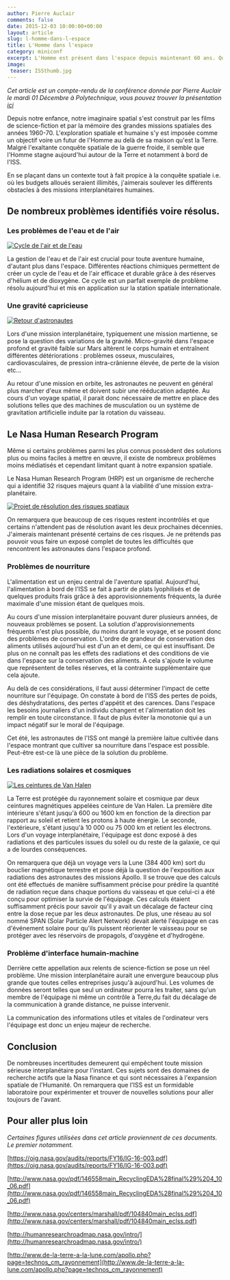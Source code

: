 ```yaml
---
author: Pierre Auclair
comments: false
date: 2015-12-03 10:00:00+00:00
layout: article
slug: l-homme-dans-l-espace
title: L'Homme dans l'espace
category: miniconf
excerpt: L'Homme est présent dans l'espace depuis maintenant 60 ans. Quels sont les obstacles à des voyages interplanétaires aujourd'hui ?
image:
 teaser: ISSthumb.jpg
---
```


*Cet article est un compte-rendu de la conférence donnée par Pierre Auclair le mardi 01 Décembre à Polytechnique, vous pouvez trouver la présentation [ici](/images/lifeInSpace.pdf)*

Depuis notre enfance, notre imaginaire spatial s'est construit par les films de science-fiction et par la mémoire des grandes missions spatiales des années 1960-70.
L'exploration spatiale et humaine s'y est imposée comme un objectif voire un futur de l'Homme au delà de sa maison qu'est la Terre.
Malgré l'exaltante conquête spatiale de la guerre froide, il semble que l'Homme stagne aujourd'hui autour de la Terre et notamment à bord de l'ISS.

En se plaçant dans un contexte tout à fait propice à la conquête spatiale i.e. où les budgets alloués seraient illimités, j'aimerais soulever les différents obstacles à des missions interplanétaires humaines.

## De nombreux problèmes identifiés voire résolus.

### Les problèmes de l'eau et de l'air

[![Cycle de l'air et de l'eau](/images/recycling.png)](/images/recycling.png)

La gestion de l'eau et de l'air est crucial pour toute aventure humaine, d'autant plus dans l'espace.
Différentes réactions chimiques permettent de créer un cycle de l'eau et de l'air efficace et durable grâce à des réserves d'hélium et de dioxygène.
Ce cycle est un parfait exemple de problème résolu aujourd'hui et mis en application sur la station spatiale internationale.

### Une gravité capricieuse

[![Retour d'astronautes](/images/soyuz_return.jpg)](/images/soyuz_return.jpg)

Lors d'une mission interplanétaire, typiquement une mission martienne, se pose la question des variations de la gravité.
Micro-gravité dans l'espace profond et gravité faible sur Mars altèrent le corps humain et entraînent différentes détériorations : problèmes osseux, musculaires, cardiovasculaires, de pression intra-crânienne élevée, de perte de la vision etc...

Au retour d'une mission en orbite, les astronautes ne peuvent en général plus marcher d'eux même et doivent subir une rééducation adaptée.
Au cours d'un voyage spatial, il parait donc nécessaire de mettre en place des solutions telles que des machines de musculation ou un système de gravitation artificielle induite par la rotation du vaisseau.

## Le Nasa Human Research Program

Même si certains problèmes parmi les plus connus possèdent des solutions plus ou moins faciles à mettre en œuvre, il existe de nombreux problèmes moins médiatisés et cependant limitant quant à notre expansion spatiale.

Le Nasa Human Research Program (HRP) est un organisme de recherche qui a identifié 32 risques majeurs quant à la viabilité d'une mission extra-planétaire.

[![Projet de résolution des risques spatiaux](/images/spaceRisks.png)](/images/spaceRisks.png)

On remarquera que beaucoup de ces risques restent incontrôlés et que certains n'attendent pas de résolution avant les deux prochaines décennies.
J'aimerais maintenant présenté certains de ces risques. 
Je ne prétends pas pouvoir vous faire un exposé complet de toutes les difficultés que rencontrent les astronautes dans l'espace profond.


### Problèmes de nourriture

L'alimentation est un enjeu central de l'aventure spatial.
Aujourd'hui, l'alimentation à bord de l'ISS se fait à partir de plats lyophilisés et de quelques produits frais grâce à des approvisionnements fréquents, la durée maximale d'une mission étant de quelques mois.

Au cours d'une mission interplanétaire pouvant durer plusieurs années, de nouveaux problèmes se posent.
La solution d'approvisionnements fréquents n'est plus possible, du moins durant le voyage, et se posent donc des problèmes de conservation.
L'ordre de grandeur de conservation des aliments utilisés aujourd'hui est d'un an et demi, ce qui est insuffisant.
De plus on ne connaît pas les effets des radiations et des conditions de vie dans l'espace sur la conservation des aliments.
A cela s'ajoute le volume que représentent de telles réserves, et la contrainte supplémentaire que cela ajoute.

Au delà de ces considérations, il faut aussi déterminer l'impact de cette nourriture sur l'équipage.
On constate à bord de l'ISS des pertes de poids, des déshydratations, des pertes d'appétit et des carences.
Dans l'espace les besoins journaliers d'un individu changent et l'alimentation doit les remplir en toute circonstance.
Il faut de plus éviter la monotonie qui a un impact négatif sur le moral de l'équipage.

Cet été, les astronautes de l'ISS ont mangé la première laitue cultivée dans l'espace montrant que cultiver sa nourriture dans l'espace est possible.
Peut-être est-ce là une pièce de la solution du problème.

### Les radiations solaires et cosmiques

[![Les ceintures de Van Halen](/images/vanAllen.gif)](/images/vanAllen.gif)

La Terre est protégée du rayonnement solaire et cosmique par deux ceintures magnétiques appelées ceinture de Van Halen. 
La première dite intérieure s'étant jusqu'à 600 ou 1600 km en fonction de la direction par rapport au soleil et retient les protons à haute énergie.
Le seconde, l'extérieure, s'étant jusqu'à 10 000 ou 75 000 km et retient les électrons.
Lors d'un voyage interplanétaire, l'équipage est donc exposé à des radiations et des particules issues du soleil ou du reste de la galaxie, ce qui a de lourdes conséquences.

On remarquera que déjà un voyage vers la Lune (384 400 km) sort du bouclier magnétique terrestre et pose déjà la question de l'exposition aux radiations des astronautes des missions Apollo.
Il se trouve que des calculs ont été effectués de manière suffisamment précise pour prédire la quantité de radiation reçue dans chaque portions du vaisseau et que celui-ci a été conçu pour optimiser la survie de l'équipage.
Ces calculs étaient suffisamment précis pour savoir qu'il y avait un décalage de facteur cinq entre la dose reçue par les deux astronautes.
De plus, une réseau au sol nommé SPAN (Solar Particle Alert Network) devait alerté l'équipage en cas d'événement solaire pour qu'ils puissent réorienter le vaisseau pour se protéger avec les réservoirs de propagols, d'oxygène et d'hydrogène.

### Problème d'interface humain-machine

Derrière cette appellation aux relents de science-fiction se pose un réel problème.
Une mission interplanétaire aurait une envergure beaucoup plus grande que toutes celles entreprises jusqu'à aujourd'hui.
Les volumes de données seront telles que seul un ordinateur pourra les traiter, sans qu'un membre de l'équipage ni même un contrôle à Terre,du fait du décalage de la communication à grande distance, ne puisse intervenir.

La communication des informations utiles et vitales de l'ordinateur vers l'équipage est donc un enjeu majeur de recherche.

## Conclusion

De nombreuses incertitudes demeurent qui empêchent toute mission sérieuse interplanétaire pour l'instant.
Ces sujets sont des domaines de recherche actifs que la Nasa finance et qui sont nécessaires à l'expansion spatiale de l'Humanité.
On remarquera que l'ISS est un formidable laboratoire pour expérimenter et trouver de nouvelles solutions pour aller toujours de l'avant.

## Pour aller plus loin

*Certaines figures utilisées dans cet article proviennent de ces documents. Le premier notamment.*

[https://oig.nasa.gov/audits/reports/FY16/IG-16-003.pdf](https://oig.nasa.gov/audits/reports/FY16/IG-16-003.pdf)

[http://www.nasa.gov/pdf/146558main_RecyclingEDA%28final%29%204_10_06.pdf](http://www.nasa.gov/pdf/146558main_RecyclingEDA%28final%29%204_10_06.pdf)

[http://www.nasa.gov/centers/marshall/pdf/104840main_eclss.pdf](http://www.nasa.gov/centers/marshall/pdf/104840main_eclss.pdf)

[http://humanresearchroadmap.nasa.gov/intro/](http://humanresearchroadmap.nasa.gov/intro/)

[http://www.de-la-terre-a-la-lune.com/apollo.php?page=technos_cm_rayonnement](http://www.de-la-terre-a-la-lune.com/apollo.php?page=technos_cm_rayonnement)